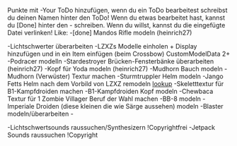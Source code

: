 Punkte mit \-Your ToDo hinzufügen, wenn du ein ToDo bearbeitest schreibst du deinen Namen hinter den ToDo!
Wenn du etwas bearbeitet hast, kannst du [Done] hinter den - schreiben.
Wenn du willst, kannst du die eingefügte Datei verlinken!
Like: \-[done] Mandos Rifle modeln (heinrich27)


\-Lichtschwerter überarbeiten
\-LZXZs Modelle einholen + Display hinzufügen und in ein Item einfügen (beim Crossbow) CustomModelData 2+
\-Podracer modelln
\-Stardestroyer Brücken-Fensterbänke überarbeiten (heinrich27)
\-Kopf für Yoda modeln (heinrich27)
\-Mudhorn Bauch modeln
\-Mudhorn (Verwüster) Textur machen
\-Sturmtruppler Helm modeln
\-Jango Fetts Helm nach dem Vorbild von LZXZ remodeln [lookup](https://sketchfab.com/3d-models/the-mandalorian-helmet-minecraft-88f2452ae3ff4a1d9d9ee6713fe9a98b)
\-Skeletttextur für B1-Kampfdroiden machen
\-B1-Kampfdroiden Kopf modeln
\-Chewbaca Textur für 1 Zombie Villager Beruf der Wahl machen
\-BB-8 modeln
\-Imperiale Droiden (diese kleinen die wie Särge aussehen) modeln
\-Blaster modeln/überarbeiten
\-


\-Lichtschwertsounds raussuchen/Synthesizern !Copyrightfrei
\-Jetpack Sounds raussuchen !Copyright
